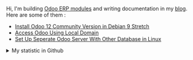 Hi, I'm building [Odoo ERP modules](https://apps.odoo.com/apps/browse?repo_maintainer_id=276647) and writing documentation in my [blog](https://blog.altela.net). Here are some of them :
<!-- BLOG-POST-LIST:START -->
- [Install Odoo 12 Community Version in Debian 9 Stretch](https://blog.altela.net/2023/01/install-odoo-12-community-version-in.html)
- [Access Odoo Using Local Domain](https://blog.altela.net/2023/01/access-odoo-using-local-domain.html)
- [Set Up Seperate Odoo Server With Other Database in Linux](https://blog.altela.net/2023/01/set-up-seperate-odoo-server-with-other.html)
<!-- BLOG-POST-LIST:END -->


<details>
    <summary>My statistic in Github</summary>
<div>

<img height="154" src="https://github-readme-stats.vercel.app/api?username=altela&count_private=true&theme=github_dark&hide_border=true&show_icons=true&include_all_commits=true&hide_rank=false&custom_title=Activity%20On%20GitHub" />
  
<img height="154" src="https://github-readme-stats.vercel.app/api/top-langs/?username=altela&layout=compact&theme=github_dark&&langs_count=10&hide_border=true&custom_title=Repository's%20Composition%20Languages" />
</div>
    
<!--START_SECTION:waka-->

```text
Python             5 hrs 15 mins   █████████████▓░░░░░░░░░░░   54.77 %
XML                2 hrs 18 mins   ██████░░░░░░░░░░░░░░░░░░░   24.10 %
Text               1 hr 21 mins    ███▓░░░░░░░░░░░░░░░░░░░░░   14.10 %
requirements.txt   26 mins         █░░░░░░░░░░░░░░░░░░░░░░░░   04.59 %
textmate           7 mins          ▒░░░░░░░░░░░░░░░░░░░░░░░░   01.22 %
Markdown           4 mins          ▒░░░░░░░░░░░░░░░░░░░░░░░░   00.80 %
```

<!--END_SECTION:waka-->

</details>

<!-- Waka documentation : https://medium.com/@JakenH/show-off-your-coding-stats-on-your-github-profile-using-wakatime-ce3ceb1063b5 -->
